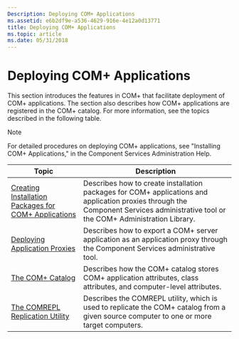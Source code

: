 ```yaml
---
Description: Deploying COM+ Applications
ms.assetid: e6b2df9e-a536-4629-916e-4e12a0d13771
title: Deploying COM+ Applications
ms.topic: article
ms.date: 05/31/2018
---
```


# Deploying COM+ Applications

This section introduces the features in COM+ that facilitate deployment of COM+ applications. The section also describes how COM+ applications are registered in the COM+ catalog. For more information, see the topics described in the following table.

> [!Note]  
> For detailed procedures on deploying COM+ applications, see "Installing COM+ Applications," in the Component Services Administration Help.

 



| Topic                                                                                                                       | Description                                                                                                                                                                                    |
|-----------------------------------------------------------------------------------------------------------------------------|------------------------------------------------------------------------------------------------------------------------------------------------------------------------------------------------|
| [Creating Installation Packages for COM+ Applications](creating-installation-packages-for-com--applications.md)<br/> | Describes how to create installation packages for COM+ applications and application proxies through the Component Services administrative tool or the COM+ Administration Library. <br/> |
| [Deploying Application Proxies](deploying-application-proxies.md)<br/>                                               | Describes how to export a COM+ server application as an application proxy through the Component Services administrative tool.<br/>                                                       |
| [The COM+ Catalog](the-com--catalog.md)<br/>                                                                         | Describes how the COM+ catalog stores COM+ application attributes, class attributes, and computer-level attributes.<br/>                                                                 |
| [The COMREPL Replication Utility](the-comrepl-replication-utility.md)<br/>                                           | Describes the COMREPL utility, which is used to replicate the COM+ catalog from a given source computer to one or more target computers.<br/>                                            |



 

 

 





